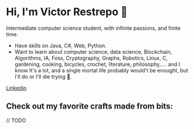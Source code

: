 # Hi, I'm Victor Restrepo 🦝
Intermediate computer science student, with infinite passions, and finite time.
* Have skills on Java, C#, Web, Python.
* Want to learn about computer science, data science, Blockchain, Algorithms, IA, Foss, Cryptography, Graphs, Robotics, Linux, C,  gardening, cooking, bicycles, crochet, literature, philosophy,.... and I know It's a lot, and a single mortal life probably would't be enought, but I'll do or I'll die trying 🦝.

[Linkedin](https://www.linkedin.com/in/victor-manuel-restrepo-torres-15407717/)

## Check out my favorite crafts made from bits: 
// TODO
